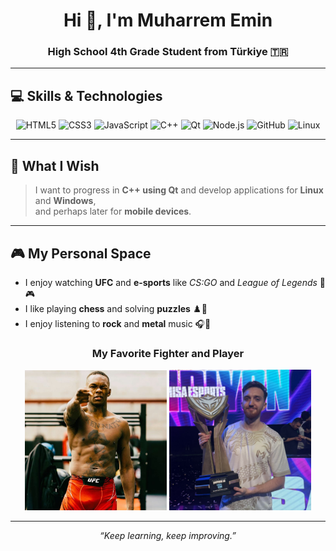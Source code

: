 <!-- Başlık -->
<h1 align="center">Hi 👋, I'm Muharrem Emin</h1>
<h3 align="center">High School 4th Grade Student from Türkiye 🇹🇷</h3>

---

<!-- Yetenekler -->
<h2>💻 Skills & Technologies</h2>

<p align="center">
  <img src="https://img.shields.io/badge/HTML5-E34F26?logo=html5&logoColor=white" alt="HTML5" />
  <img src="https://img.shields.io/badge/CSS3-1572B6?logo=css3&logoColor=white" alt="CSS3" />
  <img src="https://img.shields.io/badge/JavaScript-F7DF1E?logo=javascript&logoColor=black" alt="JavaScript" />
  <img src="https://img.shields.io/badge/C++-00599C?logo=cplusplus&logoColor=white" alt="C++" />
  <img src="https://img.shields.io/badge/Qt-41CD52?logo=qt&logoColor=white" alt="Qt" />
  <img src="https://img.shields.io/badge/Node.js-339933?logo=node.js&logoColor=white" alt="Node.js" />
  <img src="https://img.shields.io/badge/GitHub-181717?logo=github&logoColor=white" alt="GitHub" />
  <img src="https://img.shields.io/badge/Linux-FCC624?logo=linux&logoColor=black" alt="Linux" />
</p>

---

<!-- Hedefler -->
<h2>🚀 What I Wish</h2>

> I want to progress in **C++ using Qt** and develop applications for **Linux** and **Windows**,  
> and perhaps later for **mobile devices**.

---

<!-- Kişisel Alan -->
<h2>🎮 My Personal Space</h2>

- I enjoy watching **UFC** and **e-sports** like *CS:GO* and *League of Legends* 🥊🎮  
- I like playing **chess** and solving **puzzles** ♟️🧩  
- I enjoy listening to **rock** and **metal** music 🎧🤘  

<h3 align="center">My Favorite Fighter and Player</h3>

<p align="center">
  <img src="Israel Adesanya.JPEG" alt="Israel Adesanya" width="45%" />
  <img src="G0rCAZ0WQAAjbnq.jpg" width="45%" />
</p>

---

<p align="center">
  <i>“Keep learning, keep improving.”</i>
</p>
